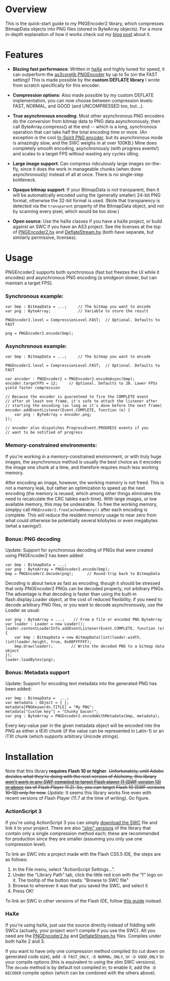 Overview
========

This is the quick-start guide to my PNGEncoder2 library, which compresses BitmapData objects into
PNG files (stored in ByteArray objects). For a more in-depth
explanation of how it works check out my [blog post][blog] about it.

Features
========

- **Blazing fast performance**: Written in [haXe][haxe] and highly
tuned for speed, it can outperform the [as3corelib PNGEncoder][encoder] by up
to 5x (on the FAST setting)! This is made possible by the **custom DEFLATE
library** I wrote from scratch specifically for this encoder.

- **Compression options**: Also made possible by my custom DEFLATE implementation,
you can now choose between compression levels: FAST, NORMAL, and GOOD (and
UNCOMPRESSED too, but...).

- **True asynchronous encoding**: Most other asynchronous PNG encoders
do the conversion from bitmap data to PNG data asynchronously, then
call ByteArray.compress() at the end -- which is a long, synchronous operation
that can take half the total encoding time or more. (An exception is the cool
[In-Spirit PNG encoder][in-spirit], but its asynchronous mode is amazingly slow,
and the SWC weighs in at over 100KB.) Mine does completely smooth encoding,
asynchronously (with progress events!) and scales to a target FPS without
wasting any cycles idling.

- **Large image support**: Can compress ridiculously large images on-the-fly,
since it does the work in manageable chunks (when done asynchronously) instead
of all at once. There is no single-step bottleneck.

- **Opaque bitmap support**: If your BitmapData is not transparent, then it will
be automatically encoded using the (generally smaller) 24-bit PNG format, otherwise the 32-bit
format is used. (Note that transparency is detected via the `transparent` property of the
BitmapData object, and not by scanning every pixel, which would be too slow.)

- **Open source**: Use the haXe classes if you have a haXe project, or build
against an SWC if you have an AS3 project. See the licenses at the top of [PNGEncoder2.hx][PNGEncoder2.hx]
and [DeflateStream.hx][DeflateStream.hx] (both have separate, but similarly permissive, licenses).


Usage
=====

PNGEncoder2 supports both synchronous (fast but freezes the UI while it encodes)
and asynchronous PNG encoding (a smidgeon slower, but can maintain a target FPS).

### Synchronous example:

```as3
var bmp : BitmapData = ...;		// The bitmap you want to encode
var png : ByteArray;			// Variable to store the result

PNGEncoder2.level = CompressionLevel.FAST;	// Optional. Defaults to FAST

png = PNGEncoder2.encode(bmp);
```
	
### Asynchronous example:

```as3
var bmp : BitmapData = ...;		// The bitmap you want to encode

PNGEncoder2.level = CompressionLevel.FAST;	// Optional. Defaults to FAST

var encoder : PNGEncoder2 = PNGEncoder2.encodeAsync(bmp);
encoder.targetFPS = 12;		// Optional. Defaults to 20. Lower FPSs yield faster compression

// Because the encoder is guaranteed to fire the COMPLETE event
// after at least one frame, it's safe to attach the listener after
// starting the encoding (as long as it's done before the next frame)
encoder.addEventListener(Event.COMPLETE, function (e) {
	var png : ByteArray = encoder.png;
});

// encoder also dispatches ProgressEvent.PROGRESS events if you
// want to be notified of progress
```

### Memory-constrained environments:

If you're working in a memory-constrained environment, or with truly huge images, the asynchronous
method is usually the best choice as it encodes the image one chunk at a time, and therefore requires much
less working memory.

After encoding an image, however, the working memory is not freed. This is not a memory leak, but rather an
optimization to speed up the next encoding (the memory is reused, which among other things eliminates the need
to recalculate the CRC tables each time). With large images, or low available memory, this may be undesirable.
To free the working memory, simplpy call `PNGEncoder2.freeCachedMemory()` after each encoding is complete. This
will reduce the resident memory usage to near zero from what could otherwise be potentially several kilobytes or
even megabytes (what a savings!).

### Bonus: PNG decoding

Update: Support for synchronous decoding of PNGs that were created using PNGEncoder2 has been added:

```as3
var bmp : BitmapData = ...;
var png : ByteArray = PNGEncoder2.encode(bmp);
bmp = PNGEncoder2.decode(png);		// Round-trip back to BitmapData
```

Decoding is about twice as fast as encoding, though it should be stressed that only PNGEncoder2 PNGs
can be decoded properly, not arbitrary PNGs. The advantage is that decoding is faster than using the
built-in flash.display.Loader object, at the cost of reduced flexibility; if you need to decode arbitrary
PNG files, or you want to decode asynchronously, use the Loader as usual:

```as3
var png : ByteArray = ...;    // From a file or encoded PNG ByteArray
var loader : Loader = new Loader();
loader.contentLoaderInfo.addEventListener(Event.COMPLETE, function (e) {
    var bmp : BitmapData = new BitmapData((int)loader.width, (int)loader.height, true, 0x00FFFFFF);
    bmp.draw(loader);        // Write the decoded PNG to a bitmap data object
});
loader.loadBytes(png);
```

### Bonus: Metadata support

Update: Support for encoding text metadata into the generated PNG has been added:

```as3
var bmp : BitmapData =  ...;
var metadata : Object = { };
metadata[PNGKeywords.TITLE] = "My PNG";
metadata["Custom key"] = "Chunky bacon!";
var png : ByteArray = PNGEncoder2.encodeWithMetadata(bmp, metadata);
```

Every  key-value pair in the given metadata object will be encoded into
the PNG as either a tEXt chunk (if the value can be represented in Latin-1)
or an iTXt chunk (which supports arbitrary Unicode strings).


Installation
============

Note that this library **requires Flash 10 or higher**. <del>Unfortunately, until
Adobe decides what they're doing with the next version of Alchemy, this library
<a href="http://blogs.adobe.com/flashplayer/2011/09/updates-from-the-lab.html">won't
work in any SWF compiled to target Flash player 11 (SWF version 13) or above</a>
(as of Flash Player 11.2). So, you can target Flash 10 (SWF versions 10-12) only for now.</del>
*Update:* It seems this library works fine even with recent versions of Flash Player (11.7 at
the time of writing). Go figure.

### ActionScript 3

If you're using ActionScript 3 you can simply
[download the SWC][swc] file and link it to your
project. There are also ["slim" versions][slim] of the library
that contain only a single compression method each;
these are recommended for production since they are smaller (assuming you
only use one compression level).

To link an SWC into a project made with
the Flash CS5.5 IDE, the steps are as follows:

1. In the File menu, select "ActionScript Settings...".
2. Under the "Library Path" tab, click the little red
icon with the "f" logo on it. The tooltip of the button
reads: "Browse to SWC file"
3. Browse to wherever it was that you saved the SWC, and
select it
4. Press OK!

To link an SWC in other versions of the Flash IDE, follow
[this guide][how-to-swc] instead.


### HaXe

If you're using haXe, just use the source
directly instead of fiddling with SWCs (actually, your project won't compile if you use the SWC).
All you need are the
[PNGEncoder2.hx][PNGEncoder2.hx] and [DeflateStream.hx][DeflateStream.hx] files. Compiles under both haXe 2 and 3.

If you want to have only one compression method compiled
(to cut down on generated code size), add `-D FAST_ONLY`,
`-D NORMAL_ONLY`, or `-D GOOD_ONLY` to your compile options
(this is equivalent to using the slim SWC versions). The
`decode` method is by default not compiled in; to enable it,
add the `-D DECODER` compile option (which can be combined with
the others above).


[blog]: http://moodycamel.com/blog/2011/a-better-png-encoder-for-flash
[haxe]: http://haxe.org/
[encoder]: https://github.com/mikechambers/as3corelib/blob/master/src/com/adobe/images/PNGEncoder.as
[in-spirit]: http://blog.inspirit.ru/?p=378
[swc]: https://github.com/cameron314/PNGEncoder2/raw/master/PNGEncoder2.swc
[how-to-swc]: http://www.myflashlab.com/2010/01/17/how-to-use-swc/
[slim]: https://github.com/cameron314/PNGEncoder2/tree/master/slim
[PNGEncoder2.hx]: https://github.com/cameron314/PNGEncoder2/blob/master/PNGEncoder2.hx
[DeflateStream.hx]: https://github.com/cameron314/PNGEncoder2/blob/master/DeflateStream.hx
[dead-alchemy]: http://blogs.adobe.com/flashplayer/2011/09/updates-from-the-lab.html
